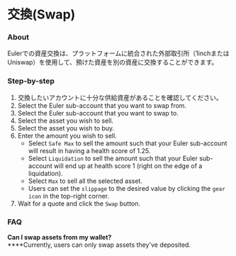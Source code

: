 # 交換(Swap)

### About

Eulerでの資産交換は、プラットフォームに統合された外部取引所（1inchまたはUniswap）を使用して、預けた資産を別の資産に交換することができます。

### Step-by-step

1. 交換したいアカウントに十分な供給資産があることを確認してください。
2. Select the Euler sub-account that you want to swap from.
3. Select the Euler sub-account that you want to swap to.
4. Select the asset you wish to sell.
5. Select the asset you wish to buy.
6. Enter the amount you wish to sell.
   * Select `Safe Max` to sell the amount such that your Euler sub-account will result in having a health score of 1.25.
   * Select `Liquidation` to sell the amount such that your Euler sub-account will end up at health score 1 (right on the edge of a liquidation).
   * Select `Max` to sell all the selected asset.
   * Users can set the `slippage` to the desired value by clicking the `gear icon` in the top-right corner.
7. Wait for a quote and click the `Swap` button.

### FAQ

**Can I swap assets from my wallet?**\
\*\*\*\*Currently, users can only swap assets they've deposited.
